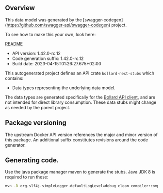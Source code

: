 ## Overview

This data model was generated by the [swagger-codegen]
(https://github.com/swagger-api/swagger-codegen) project.

To see how to make this your own, look here:

[README](https://github.com/swagger-api/swagger-codegen/blob/master/README.md)

- API version: 1.42.0-rc.12
- Code generation suffix: 1.42.0-rc.12
- Build date: 2023-04-15T01:26:27.675+02:00

This autogenerated project defines an API crate `bollard-next-stubs` which contains:
* Data types representing the underlying data model.

The data types are generated specifically for the [Bollard API client](https://github.com/fussybeaver/bollard), and are not intended for direct library consumption. These data stubs might change as needed by the parent project.

## Package versioning

The upstream Docker API version references the major and minor version of this package. An additional suffix constitutes revisions around the code generator.

## Generating code.

Use the java package manager maven to generate the stubs. Java JDK 8 is required to run these:

```bash
mvn -D org.slf4j.simpleLogger.defaultLogLevel=debug clean compiler:compile generate-resources
```
